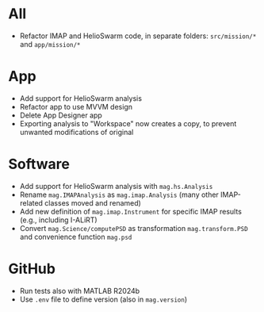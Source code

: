 # All

- Refactor IMAP and HelioSwarm code, in separate folders: `src/mission/*` and `app/mission/*`

# App

- Add support for HelioSwarm analysis
- Refactor app to use MVVM design
- Delete App Designer app
- Exporting analysis to "Workspace" now creates a copy, to prevent unwanted modifications of original

# Software

- Add support for HelioSwarm analysis with `mag.hs.Analysis`
- Rename `mag.IMAPAnalysis` as `mag.imap.Analysis` (many other IMAP-related classes moved and renamed)
- Add new definition of `mag.imap.Instrument` for specific IMAP results (e.g., including I-ALiRT)
- Convert `mag.Science/computePSD` as transformation `mag.transform.PSD` and convenience function `mag.psd`

# GitHub

- Run tests also with MATLAB R2024b
- Use `.env` file to define version (also in `mag.version`)

